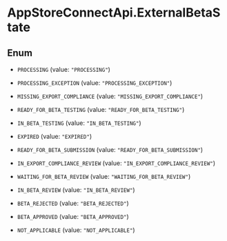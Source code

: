 # AppStoreConnectApi.ExternalBetaState

## Enum


* `PROCESSING` (value: `"PROCESSING"`)

* `PROCESSING_EXCEPTION` (value: `"PROCESSING_EXCEPTION"`)

* `MISSING_EXPORT_COMPLIANCE` (value: `"MISSING_EXPORT_COMPLIANCE"`)

* `READY_FOR_BETA_TESTING` (value: `"READY_FOR_BETA_TESTING"`)

* `IN_BETA_TESTING` (value: `"IN_BETA_TESTING"`)

* `EXPIRED` (value: `"EXPIRED"`)

* `READY_FOR_BETA_SUBMISSION` (value: `"READY_FOR_BETA_SUBMISSION"`)

* `IN_EXPORT_COMPLIANCE_REVIEW` (value: `"IN_EXPORT_COMPLIANCE_REVIEW"`)

* `WAITING_FOR_BETA_REVIEW` (value: `"WAITING_FOR_BETA_REVIEW"`)

* `IN_BETA_REVIEW` (value: `"IN_BETA_REVIEW"`)

* `BETA_REJECTED` (value: `"BETA_REJECTED"`)

* `BETA_APPROVED` (value: `"BETA_APPROVED"`)

* `NOT_APPLICABLE` (value: `"NOT_APPLICABLE"`)


